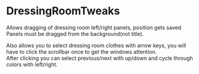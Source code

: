 # DressingRoomTweaks  
Allows dragging of dressing room left/right panels, position gets saved  
Panels must be dragged from the background(not title).  

Also allows you to select dressing room clothes with arrow keys, you will have to click the scrollbar once to get the windows attention.  
After clicking you can select previous/next with up/down and cycle through colors with left/right.
